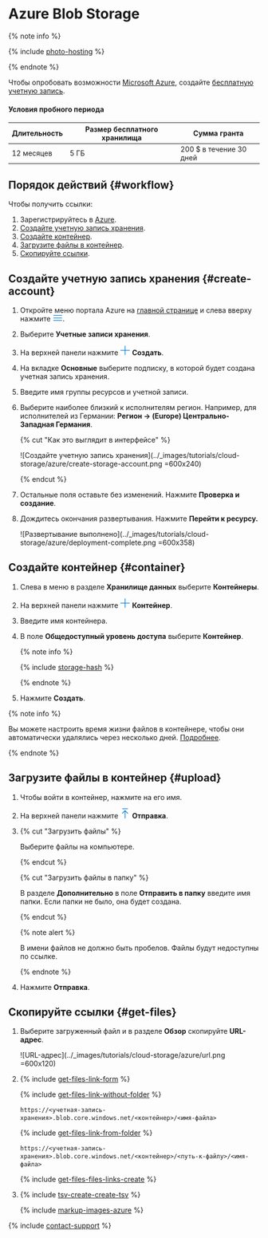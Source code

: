 # Azure Blob Storage

{% note info %}

{% include [photo-hosting](_includes/cloud-storage/photo-hosting.md) %}

{% endnote %}

Чтобы опробовать возможности [Microsoft Azure](https://docs.microsoft.com/ru-ru/azure/storage/blobs/storage-blobs-introduction), создайте [бесплатную учетную запись](https://azure.microsoft.com/ru-ru/free/).

#### Условия пробного периода

Длительность | Размер бесплатного хранилища | Сумма гранта
------------ | ----------------- | ------------
12 месяцев | 5 ГБ | 200 $ в течение 30 дней

## Порядок действий {#workflow}

Чтобы получить ссылки:

1. Зарегистрируйтесь в [Azure](https://signup.azure.com/signup).
1. [Создайте учетную запись хранения](#create-account).
1. [Создайте контейнер](#container).
1. [Загрузите файлы в контейнер](#upload).
1. [Скопируйте ссылки](#get-files).

## Создайте учетную запись хранения {#create-account}

1. Откройте меню портала Azure на [главной странице](https://portal.azure.com/?quickstart=true#home) и слева вверху нажмите ![Hamburger menu](../_images/tutorials/cloud-storage/azure/more-icon.png).

1. Выберите **Учетные записи хранения**.

1. На верхней панели нажмите ![Создать](../_images/tutorials/cloud-storage/azure/plus-icon.png) **Создать**.

1. На вкладке **Основные** выберите подписку, в которой будет создана учетная запись хранения.

1. Введите имя группы ресурсов и учетной записи.

1. Выберите наиболее близкий к исполнителям регион. Например, для исполнителей из Германии: **Регион → (Europe) Центрально-Западная Германия**.

    {% cut "Как это выглядит в интерфейсе" %}

    ![Создайте учетную запись хранения](../_images/tutorials/cloud-storage/azure/create-storage-account.png =600x240)

    {% endcut %}

1. Остальные поля оставьте без изменений. Нажмите **Проверка и создание**.

1. Дождитесь окончания развертывания. Нажмите **Перейти к ресурсу.**

    ![Развертывание выполнено](../_images/tutorials/cloud-storage/azure/deployment-complete.png =600x358)

## Создайте контейнер {#container}

1. Слева в меню в разделе **Хранилище данных** выберите **Контейнеры**.

1. На верхней панели нажмите ![Контейнер](../_images/tutorials/cloud-storage/azure/plus-icon.png) **Контейнер**.

1. Введите имя контейнера.

1. В поле **Общедоступный уровень доступа** выберите **Контейнер**.

    {% note info %}

    {% include [storage-hash](_includes/cloud-storage/hash.md) %}

    {% endnote %}

1. Нажмите **Создать**.

{% note info %}

Вы можете настроить время жизни файлов в контейнере, чтобы они автоматически удалялись через несколько дней. [Подробнее](https://docs.microsoft.com/ru-ru/azure/cdn/cdn-manage-expiration-of-blob-content).

{% endnote %}

## Загрузите файлы в контейнер {#upload}

1. Чтобы войти в контейнер, нажмите на его имя.

1. На верхней панели нажмите ![Отправка](../_images/tutorials/cloud-storage/azure/send-icon.png) **Отправка**.

1. {% cut "Загрузить файлы" %}

    Выберите файлы на компьютере.

    {% endcut %}

    {% cut "Загрузить файлы в папку" %}

    В разделе **Дополнительно** в поле **Отправить в папку** введите имя папки. Если папки не было, она будет создана.

    {% endcut %}

    {% note alert %}

    В имени файлов не должно быть пробелов. Файлы будут недоступны по ссылке.

    {% endnote %}

1. Нажмите **Отправка**.

## Скопируйте ссылки {#get-files}

1. Выберите загруженный файл и в разделе **Обзор** скопируйте **URL-адрес**.

    ![URL-адрес](../_images/tutorials/cloud-storage/azure/url.png =600x120)

1. {% include [get-files-link-form](_includes/amazon-cloud-storage/id-get-files/link-form.md) %}

    {% include [get-files-link-without-folder](_includes/amazon-cloud-storage/id-get-files/link-without-folder.md) %}

    ```
    https://<учетная-запись-хранения>.blob.core.windows.net/<контейнер>/<имя-файла>
    ```

    {% include [get-files-link-from-folder](_includes/amazon-cloud-storage/id-get-files/link-from-folder.md) %}

    ```
    https://<учетная-запись-хранения>.blob.core.windows.net/<контейнер>/<путь-к-файлу>/<имя-файла>
    ```

    {% include [get-files-files-links-create](_includes/amazon-cloud-storage/id-get-files/files-links-create.md) %}

1. {% include [tsv-create-create-tsv](_includes/cloud-storage/id-tsv-create/create-tsv.md) %}

    {% include [markup-images-azure](_includes/cloud-storage/markup/markup-images-azure.md) %}

{% include [contact-support](_includes/contact-support.md) %}